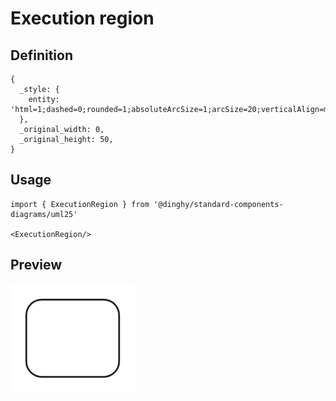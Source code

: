 # Execution region

## Definition

```
{
  _style: { 
    entity: 'html=1;dashed=0;rounded=1;absoluteArcSize=1;arcSize=20;verticalAlign=middle;align=center;whiteSpace=wrap;',
  },
  _original_width: 0,
  _original_height: 50,
}
```

## Usage

```
import { ExecutionRegion } from '@dinghy/standard-components-diagrams/uml25'

<ExecutionRegion/>
```

## Preview

<img src="./execution-region.png" width="200"/>
